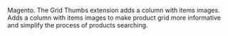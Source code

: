 Magento. The Grid Thumbs extension adds a column with items images.
Adds a column with items images to make product grid more informative and simplify the process of products searching.
